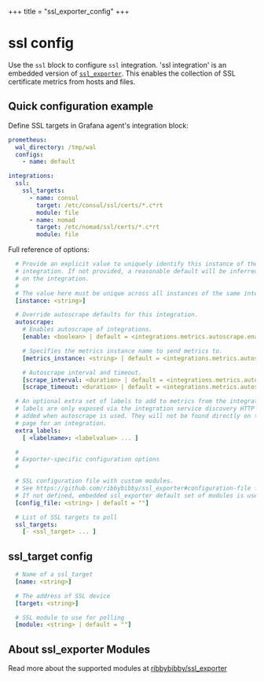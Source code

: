 +++
title = "ssl_exporter_config"
+++

# ssl config

Use the `ssl` block to configure `ssl` integration.
'ssl integration' is an embedded version of
[`ssl_exporter`](https://github.com/ribbybibby/ssl_exporter). This enables the collection of SSL certificate metrics from hosts and files.


## Quick configuration example

Define SSL targets in Grafana agent's integration block:

```yaml
prometheus:
  wal_directory: /tmp/wal
  configs:
    - name: default

integrations:
  ssl:
    ssl_targets:
      - name: consul
        target: /etc/consul/ssl/certs/*.c*rt
        module: file
      - name: nomad
        target: /etc/nomad/ssl/certs/*.c*rt
        module: file
```

Full reference of options:

```yaml
  # Provide an explicit value to uniquely identify this instance of the
  # integration. If not provided, a reasonable default will be inferred based
  # on the integration.
  #
  # The value here must be unique across all instances of the same integration.
  [instance: <string>]

  # Override autoscrape defaults for this integration.
  autoscrape:
    # Enables autoscrape of integrations.
    [enable: <boolean> | default = <integrations.metrics.autoscrape.enable>]

    # Specifies the metrics instance name to send metrics to.
    [metrics_instance: <string> | default = <integrations.metrics.autoscrape.metrics_instance>]

    # Autoscrape interval and timeout.
    [scrape_interval: <duration> | default = <integrations.metrics.autoscrape.scrape_interval>]
    [scrape_timeout: <duration> | default = <integrations.metrics.autoscrape.scrape_timeout>]

  # An optional extra set of labels to add to metrics from the integration target. These
  # labels are only exposed via the integration service discovery HTTP API and
  # added when autoscrape is used. They will not be found directly on the metrics
  # page for an integration.
  extra_labels:
    [ <labelname>: <labelvalue> ... ]

  #
  # Exporter-specific configuration options
  #

  # SSL configuration file with custom modules.
  # See https://github.com/ribbybibby/ssl_exporter#configuration-file for more details how to generate custom config.file.
  # If not defined, embedded ssl_exporter default set of modules is used.
  [config_file: <string> | default = ""]

  # List of SSL targets to poll
  ssl_targets:
    [- <ssl_target> ... ]

```

## ssl_target config

```yaml
  # Name of a ssl_target
  [name: <string>]

  # The address of SSL device
  [target: <string>]

  # SSL module to use for polling
  [module: <string> | default = ""]
```


## About ssl_exporter Modules

Read more about the supported modules at [ribbybibby/ssl_exporter](https://github.com/ribbybibby/ssl_exporter#configuration)
